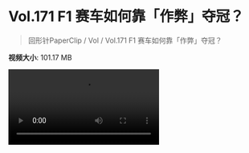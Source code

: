 # Vol.171 F1 赛车如何靠「作弊」夺冠？

> 回形针PaperClip / Vol / Vol.171 F1 赛车如何靠「作弊」夺冠？

**视频大小**: 101.17 MB

<div class="video"><video src="https://file.hsyhx.top/archive/PaperClip/Vol/171.mp4" controls preload>🤔 您的浏览器不支持 video 标签</video></div>